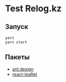 # Test Relog.kz

## Запуск

```
yarn
yarn start
```

## Пакеты

- [ant.design](https://ant.design/components/overview/)
- [react-leaflet](https://react-leaflet.js.org/docs/start-introduction/)
